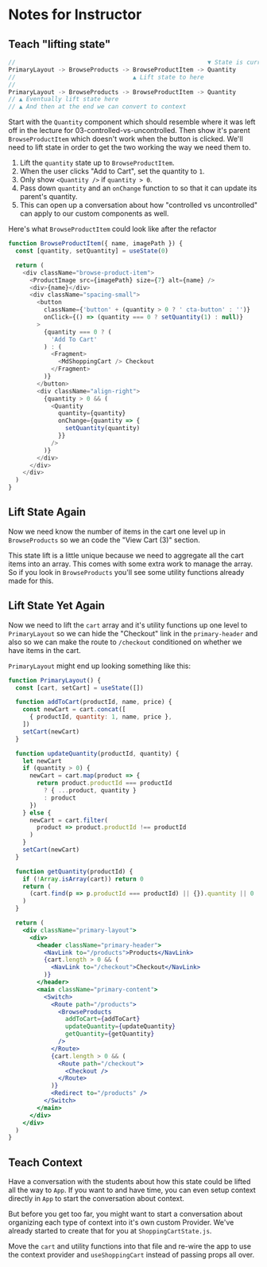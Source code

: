 # Notes for Instructor

## Teach "lifting state"

```js
//                                                      ▼ State is currently here
PrimaryLayout -> BrowseProducts -> BrowseProductItem -> Quantity
//                                 ▲ Lift state to here
//
PrimaryLayout -> BrowseProducts -> BrowseProductItem -> Quantity
// ▲ Eventually lift state here
// ▲ And then at the end we can convert to context
```

Start with the `Quantity` component which should resemble where it was left off in the lecture for 03-controlled-vs-uncontrolled. Then show it's parent `BrowseProductItem` which doesn't work when the button is clicked. We'll need to lift state in order to get the two working the way we need them to.

1. Lift the `quantity` state up to `BrowseProductItem`.
2. When the user clicks "Add to Cart", set the quantity to `1`.
3. Only show `<Quantity />` if `quantity > 0`.
4. Pass down `quantity` and an `onChange` function to <Quantity /> so that it can update its parent's quantity.
5. This can open up a conversation about how "controlled vs uncontrolled" can apply to our custom components as well.

Here's what `BrowseProductItem` could look like after the refactor

```js
function BrowseProductItem({ name, imagePath }) {
  const [quantity, setQuantity] = useState(0)

  return (
    <div className="browse-product-item">
      <ProductImage src={imagePath} size={7} alt={name} />
      <div>{name}</div>
      <div className="spacing-small">
        <button
          className={'button' + (quantity > 0 ? ' cta-button' : '')}
          onClick={() => (quantity === 0 ? setQuantity(1) : null)}
        >
          {quantity === 0 ? (
            'Add To Cart'
          ) : (
            <Fragment>
              <MdShoppingCart /> Checkout
            </Fragment>
          )}
        </button>
        <div className="align-right">
          {quantity > 0 && (
            <Quantity
              quantity={quantity}
              onChange={quantity => {
                setQuantity(quantity)
              }}
            />
          )}
        </div>
      </div>
    </div>
  )
}
```

## Lift State Again

Now we need know the number of items in the cart one level up in `BrowseProducts` so we an code the "View Cart (3)" section.

This state lift is a little unique because we need to aggregate all the cart items into an array. This comes with some extra work to manage the array. So if you look in `BrowseProducts` you'll see some utility functions already made for this.

## Lift State Yet Again

Now we need to lift the `cart` array and it's utility functions up one level to `PrimaryLayout` so we can hide the "Checkout" link in the `primary-header` and also so we can make the route to `/checkout` conditioned on whether we have items in the cart.

`PrimaryLayout` might end up looking something like this:

```jsx
function PrimaryLayout() {
  const [cart, setCart] = useState([])

  function addToCart(productId, name, price) {
    const newCart = cart.concat([
      { productId, quantity: 1, name, price },
    ])
    setCart(newCart)
  }

  function updateQuantity(productId, quantity) {
    let newCart
    if (quantity > 0) {
      newCart = cart.map(product => {
        return product.productId === productId
          ? { ...product, quantity }
          : product
      })
    } else {
      newCart = cart.filter(
        product => product.productId !== productId
      )
    }
    setCart(newCart)
  }

  function getQuantity(productId) {
    if (!Array.isArray(cart)) return 0
    return (
      (cart.find(p => p.productId === productId) || {}).quantity || 0
    )
  }

  return (
    <div className="primary-layout">
      <div>
        <header className="primary-header">
          <NavLink to="/products">Products</NavLink>
          {cart.length > 0 && (
            <NavLink to="/checkout">Checkout</NavLink>
          )}
        </header>
        <main className="primary-content">
          <Switch>
            <Route path="/products">
              <BrowseProducts
                addToCart={addToCart}
                updateQuantity={updateQuantity}
                getQuantity={getQuantity}
              />
            </Route>
            {cart.length > 0 && (
              <Route path="/checkout">
                <Checkout />
              </Route>
            )}
            <Redirect to="/products" />
          </Switch>
        </main>
      </div>
    </div>
  )
}
```

## Teach Context

Have a conversation with the students about how this state could be lifted all the way to `App`. If you want to and have time, you can even setup context directly in `App` to start the conversation about context.

But before you get too far, you might want to start a conversation about organizing each type of context into it's own custom Provider. We've already started to create that for you at `ShoppingCartState.js`.

Move the `cart` and utility functions into that file and re-wire the app to use the context provider and `useShoppingCart` instead of passing props all over.
